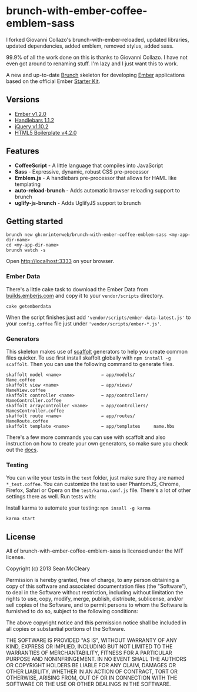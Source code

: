 # brunch-with-ember-coffee-emblem-sass
I forked Giovanni Collazo's brunch-with-ember-reloaded, updated libraries, updated dependencies, added emblem, removed stylus, added sass.

99.9% of all the work done on this is thanks to Giovanni Collazo. I have not even got around to renaming stuff. I'm lazy and I just want this to work.

A new and up-to-date [Brunch](http://brunch.io) skeleton for developing [Ember](http://emberjs.com) applications based on the official Ember [Starter Kit](https://github.com/emberjs/starter-kit/archive/master.zip).

## Versions
- [Ember v1.2.0](http://emberjs.com)
- [Handlebars 1.1.2](http://handlebarsjs.com)
- [jQuery v1.10.2](http://jquery.com)
- [HTML5 Boilerplate v4.2.0](http://html5boilerplate.com)

## Features
- **CoffeeScript** - A little language that compiles into JavaScript
- **Sass** - Expressive, dynamic, robust CSS pre-processor
- **Emblem.js** - A handlebars pre-processor that allows for HAML like templating
- **auto-reload-brunch** - Adds automatic browser reloading support to brunch
- **uglify-js-brunch** - Adds UglifyJS support to brunch

## Getting started

```
brunch new gh:mrinterweb/brunch-with-ember-coffee-emblem-sass <my-app-dir-name>
cd <my-app-dir-name>
brunch watch -s
```
Open [http://localhost:3333](http://localhost:3333) on your browser.

### Ember Data
There's a little cake task to download the Ember Data from [builds.emberjs.com](http://builds.emberjs.com) and copy it to your `vendor/scripts` directory.

```
cake getemberdata
```
When the script finishes just add `'vendor/scripts/ember-data-latest.js'` to your `config.coffee` file just under `'vendor/scripts/ember-*.js'`.

### Generators
This skeleton makes use of [scaffolt](https://github.com/paulmillr/scaffolt#readme) generators to help you create common files quicker. To use first install skaffolt globally with `npm install -g scaffolt`. Then you can use the following command to generate files.

```
skaffolt model <name> 				→ app/models/			Name.coffee
skaffolt view <name>				→ app/views/			NameView.coffee
skaffolt controller <name> 			→ app/controllers/	NameController.coffee
skaffolt arraycontroller <name>		→ app/controllers/	NamesController.coffee
skaffolt route <name> 				→ app/routes/			NameRoute.coffee
skaffolt template <name> 			→ app/templates		name.hbs
```
There's a few more commands you can use with scaffolt and also instruction on how to create your own generators, so make sure you check out the [docs](https://github.com/paulmillr/scaffolt#readme).

### Testing
You can write your tests in the `test` folder, just make sure they are named `*_test.coffee`. You can customize the test to user PhantomJS, Chrome, Firefox, Safari or Opera on the `test/karma.conf.js` file. There's a lot of other settings there as well. Run tests with:

Install karma to automate your testing: `npm insall -g karma`

```
karma start
```


## License
All of brunch-with-ember-coffee-emblem-sass is licensed under the MIT license.

Copyright (c) 2013 Sean McCleary

Permission is hereby granted, free of charge, to any person obtaining a copy of this software and associated documentation files (the "Software"), to deal in the Software without restriction, including without limitation the rights to use, copy, modify, merge, publish, distribute, sublicense, and/or sell copies of the Software, and to permit persons to whom the Software is furnished to do so, subject to the following conditions:

The above copyright notice and this permission notice shall be included in all copies or substantial portions of the Software.

THE SOFTWARE IS PROVIDED "AS IS", WITHOUT WARRANTY OF ANY KIND, EXPRESS OR IMPLIED, INCLUDING BUT NOT LIMITED TO THE WARRANTIES OF MERCHANTABILITY, FITNESS FOR A PARTICULAR PURPOSE AND NONINFRINGEMENT. IN NO EVENT SHALL THE AUTHORS OR COPYRIGHT HOLDERS BE LIABLE FOR ANY CLAIM, DAMAGES OR OTHER LIABILITY, WHETHER IN AN ACTION OF CONTRACT, TORT OR OTHERWISE, ARISING FROM, OUT OF OR IN CONNECTION WITH THE SOFTWARE OR THE USE OR OTHER DEALINGS IN THE SOFTWARE.
